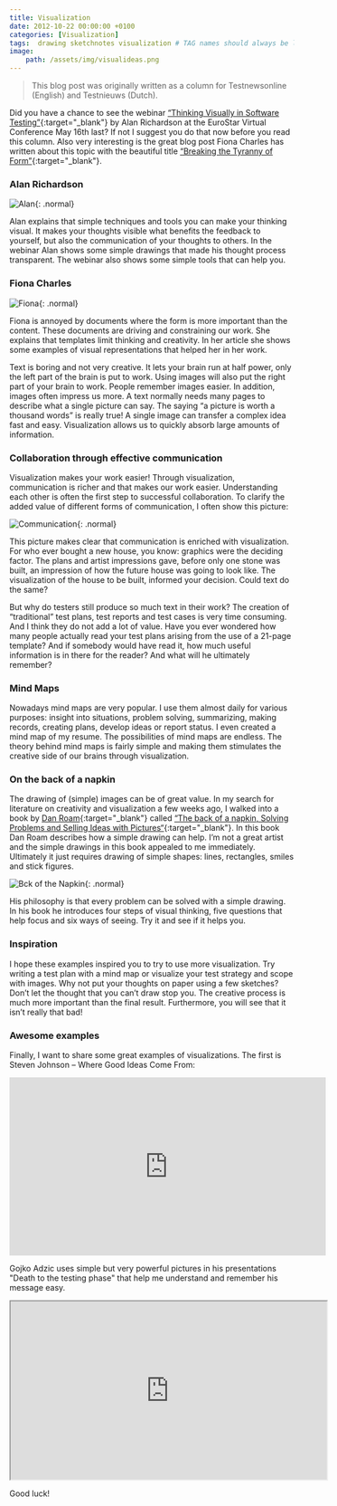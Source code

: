```yaml
---
title: Visualization
date: 2012-10-22 00:00:00 +0100
categories: [Visualization]
tags:  drawing sketchnotes visualization # TAG names should always be lowercase
image:
    path: /assets/img/visualideas.png
---
```


<blockquote class="prompt-info">This blog post was originally written as a column for Testnewsonline (English) and Testnieuws (Dutch).</blockquote>

Did you have a chance to see the webinar [“Thinking Visually in Software Testing”](https://youtu.be/K4hvAbN2QbE){:target="_blank"} by Alan Richardson at the EuroStar Virtual Conference May 16th last? If not I suggest you do that now before you read this column. Also very interesting is the great blog post Fiona Charles has written about this topic with the beautiful title [“Breaking the Tyranny of Form”](https://quality-intelligence.blogspot.com/2012_06_01_archive.html){:target="_blank"}.

### Alan Richardson
![Alan](/assets/img/alanrichardson.jpg){: .normal} 

Alan explains that simple techniques and tools you can make your thinking visual. It makes your thoughts visible what benefits the feedback to yourself, but also the communication of your thoughts to others. In the webinar Alan shows some simple drawings that made his thought process transparent. The webinar also shows some simple tools that can help you.

### Fiona Charles
![Fiona](/assets/img/fionacharles.jpg){: .normal} 

Fiona is annoyed by documents where the form is more important than the content. These documents are driving and constraining our work. She explains that templates limit thinking and creativity. In her article she shows some examples of visual representations that helped her in her work.

Text is boring and not very creative. It lets your brain run at half power, only the left part of the brain is put to work. Using images will also put the right part of your brain to work. People remember images easier. In addition, images often impress us more. A text normally needs many pages to describe what a single picture can say. The saying “a picture is worth a thousand words” is really true! A single image can transfer a complex idea fast and easy. Visualization allows us to quickly absorb large amounts of information.

### Collaboration through effective communication

Visualization makes your work easier! Through visualization, communication is richer and that makes our work easier. Understanding each other is often the first step to successful collaboration. To clarify the added value of different forms of communication, I often show this picture:

![Communication](/assets/img/communication.jpg){: .normal} 

This picture makes clear that communication is enriched with visualization. For who ever bought a new house, you know: graphics were the deciding factor. The plans and artist impressions gave, before only one stone was built, an impression of how the future house was going to look like. The visualization of the house to be built, informed your decision. Could text do the same?

But why do testers still produce so much text in their work? The creation of “traditional” test plans, test reports and test cases is very time consuming. And I think they do not add a lot of value. Have you ever wondered how many people actually read your test plans arising from the use of a 21-page template? And if somebody would have read it, how much useful information is in there for the reader? And what will he ultimately remember?

### Mind Maps

Nowadays mind maps are very popular. I use them almost daily for various purposes: insight into situations, problem solving, summarizing, making records, creating plans, develop ideas or report status. I even created a mind map of my resume. The possibilities of mind maps are endless. The theory behind mind maps is fairly simple and making them stimulates the creative side of our brains through visualization.

### On the back of a napkin

The drawing of (simple) images can be of great value. In my search for literature on creativity and visualization a few weeks ago, I walked into a book by [Dan Roam](https://www.danroam.com/){:target="_blank"} called [“The back of a napkin, Solving Problems and Selling Ideas with Pictures“](https://www.amazon.nl/Back-Napkin-Expanded-Problems-Pictures/dp/1591843065){:target="_blank"}. In this book Dan Roam describes how a simple drawing can help. I’m not a great artist and the simple drawings in this book appealed to me immediately. Ultimately it just requires drawing of simple shapes: lines, rectangles, smiles and stick figures.

![Bck of the Napkin](/assets/img/backofnapkin.jpg){: .normal}

His philosophy is that every problem can be solved with a simple drawing. In his book he introduces four steps of visual thinking, five questions that help focus and six ways of seeing. Try it and see if it helps you.

### Inspiration

I hope these examples inspired you to try to use more visualization. Try writing a test plan with a mind map or visualize your test strategy and scope with images. Why not put your thoughts on paper using a few sketches? Don’t let the thought that you can’t draw stop you. The creative process is much more important than the final result. Furthermore, you will see that it isn’t really that bad!

### Awesome examples
Finally, I want to share some great examples of visualizations. The first is Steven Johnson – Where Good Ideas Come From:

<iframe width="560" height="315" src="https://www.youtube.com/embed/NugRZGDbPFU?si=FmUfRSmTCE3JJ-oj" title="YouTube video player" frameborder="0" allow="accelerometer; autoplay; clipboard-write; encrypted-media; gyroscope; picture-in-picture; web-share" referrerpolicy="strict-origin-when-cross-origin" allowfullscreen></iframe>

Gojko Adzic uses simple but very powerful pictures in his presentations "Death to the testing phase" that help me understand and remember his message easy.

<iframe width="560" height="315" src="https://www.slideshare.net/slideshow/embed_code/key/D0qm0bLD6BV7pA"></iframe>

Good luck!

